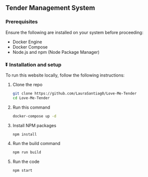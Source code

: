 ## Tender Management System

### Prerequisites
  Ensure the following are installed on your system before proceeding:

  - Docker Engine
  - Docker Compose
  - Node.js and npm (Node Package Manager)


### ⏬ Installation and setup

  To run this website locally, follow the following instructions:

1. Clone the repo
   ```sh
   git clone https://github.com/LauraSantiag0/Love-Me-Tender
   cd Love-Me-Tender
   ```
2. Run this command
   ```sh
   docker-compose up -d
   ```
3. Install NPM packages
   ```sh
   npm install
   ```
4. Run the build command
   ```sh
   npm run build
   ```
5. Run the code
   ```sh
   npm start
   ```
   <br>

